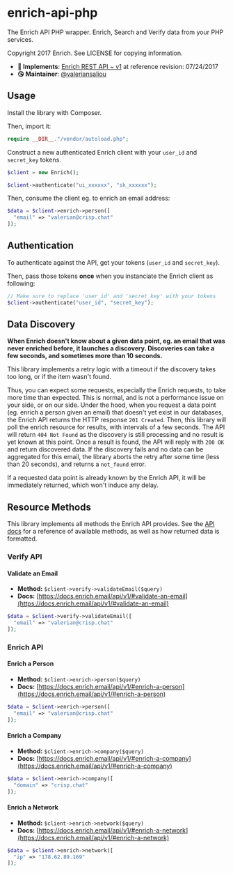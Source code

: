 # enrich-api-php

The Enrich API PHP wrapper. Enrich, Search and Verify data from your PHP services.

Copyright 2017 Enrich. See LICENSE for copying information.

* **📝 Implements**: [Enrich REST API ~ v1](https://docs.enrich.email/api/v1/) at reference revision: 07/24/2017
* **😘 Maintainer**: [@valeriansaliou](https://github.com/valeriansaliou)

## Usage

Install the library with Composer.

Then, import it:

```php
require __DIR__."/vendor/autoload.php";
```

Construct a new authenticated Enrich client with your `user_id` and `secret_key` tokens.

```php
$client = new Enrich();

$client->authenticate("ui_xxxxxx", "sk_xxxxxx");
```

Then, consume the client eg. to enrich an email address:

```php
$data = $client->enrich->person([
  "email" => "valerian@crisp.chat"
]);
```

## Authentication

To authenticate against the API, get your tokens (`user_id` and `secret_key`).

Then, pass those tokens **once** when you instanciate the Enrich client as following:

```php
// Make sure to replace 'user_id' and 'secret_key' with your tokens
$client->authenticate("user_id", "secret_key");
```

## Data Discovery

**When Enrich doesn't know about a given data point, eg. an email that was never enriched before, it launches a discovery. Discoveries can take a few seconds, and sometimes more than 10 seconds.**

This library implements a retry logic with a timeout if the discovery takes too long, or if the item wasn't found.

Thus, you can expect some requests, especially the Enrich requests, to take more time than expected. This is normal, and is not a performance issue on your side, or on our side. Under the hood, when you request a data point (eg. enrich a person given an email) that doesn't yet exist in our databases, the Enrich API returns the HTTP response `201 Created`. Then, this library will poll the enrich resource for results, with intervals of a few seconds. The API will return `404 Not Found` as the discovery is still processing and no result is yet known at this point. Once a result is found, the API will reply with `200 OK` and return discovered data. If the discovery fails and no data can be aggregated for this email, the library aborts the retry after some time (less than 20 seconds), and returns a `not_found` error.

If a requested data point is already known by the Enrich API, it will be immediately returned, which won't induce any delay.

## Resource Methods

This library implements all methods the Enrich API provides. See the [API docs](https://docs.enrich.email/api/v1/) for a reference of available methods, as well as how returned data is formatted.

### Verify API

#### Validate an Email

* **Method:** `$client->verify->validateEmail($query)`
* **Docs:** [https://docs.enrich.email/api/v1/#validate-an-email](https://docs.enrich.email/api/v1/#validate-an-email)

```php
$data = $client->verify->validateEmail([
  "email" => "valerian@crisp.chat"
]);
```

### Enrich API

#### Enrich a Person

* **Method:** `$client->enrich->person($query)`
* **Docs:** [https://docs.enrich.email/api/v1/#enrich-a-person](https://docs.enrich.email/api/v1/#enrich-a-person)

```php
$data = $client->enrich->person([
  "email" => "valerian@crisp.chat"
]);
```

#### Enrich a Company

* **Method:** `$client->enrich->company($query)`
* **Docs:** [https://docs.enrich.email/api/v1/#enrich-a-company](https://docs.enrich.email/api/v1/#enrich-a-company)

```php
$data = $client->enrich->company([
  "domain" => "crisp.chat"
]);
```

#### Enrich a Network

* **Method:** `$client->enrich->network($query)`
* **Docs:** [https://docs.enrich.email/api/v1/#enrich-a-network](https://docs.enrich.email/api/v1/#enrich-a-network)

```php
$data = $client->enrich->network([
  "ip" => "178.62.89.169"
]);
```
